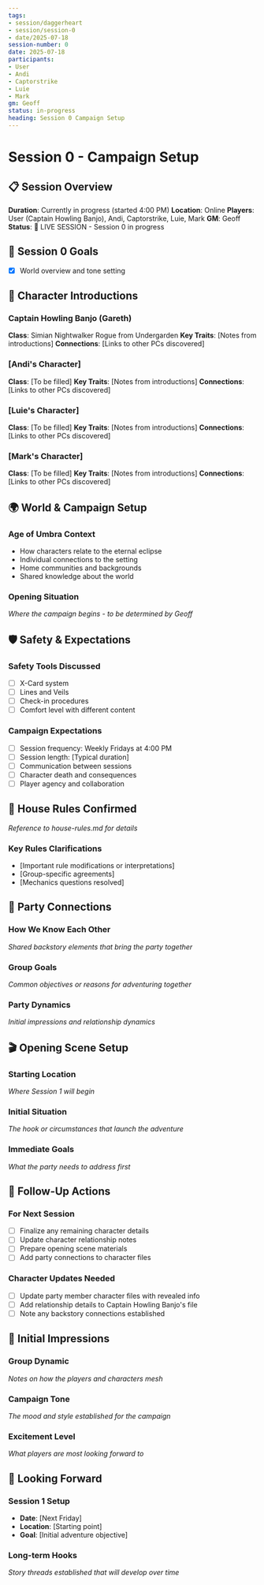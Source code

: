 ```yaml
---
tags:
- session/daggerheart
- session/session-0
- date/2025-07-18
session-number: 0
date: 2025-07-18
participants:
- User
- Andi
- Captorstrike
- Luie
- Mark
gm: Geoff
status: in-progress
heading: Session 0 Campaign Setup
---
```


# Session 0 - Campaign Setup

## 📋 Session Overview
**Duration**: Currently in progress (started 4:00 PM)
**Location**: Online
**Players**: User (Captain Howling Banjo), Andi, Captorstrike, Luie, Mark
**GM**: Geoff
**Status**: 🔴 LIVE SESSION - Session 0 in progress

## 🎯 Session 0 Goals
- [x] World overview and tone setting


## 👥 Character Introductions

### Captain Howling Banjo (Gareth)
**Class**: Simian Nightwalker Rogue from Undergarden
**Key Traits**: [Notes from introductions]
**Connections**: [Links to other PCs discovered]

### [Andi's Character]
**Class**: [To be filled]
**Key Traits**: [Notes from introductions]
**Connections**: [Links to other PCs discovered]

### [Luie's Character]
**Class**: [To be filled]
**Key Traits**: [Notes from introductions]
**Connections**: [Links to other PCs discovered]

### [Mark's Character]
**Class**: [To be filled]
**Key Traits**: [Notes from introductions]
**Connections**: [Links to other PCs discovered]

## 🌍 World & Campaign Setup

### Age of Umbra Context
- How characters relate to the eternal eclipse
- Individual connections to the setting
- Home communities and backgrounds
- Shared knowledge about the world

### Opening Situation
*Where the campaign begins - to be determined by Geoff*

## 🛡️ Safety & Expectations

### Safety Tools Discussed
- [ ] X-Card system
- [ ] Lines and Veils
- [ ] Check-in procedures
- [ ] Comfort level with different content

### Campaign Expectations
- [ ] Session frequency: Weekly Fridays at 4:00 PM
- [ ] Session length: [Typical duration]
- [ ] Communication between sessions
- [ ] Character death and consequences
- [ ] Player agency and collaboration

## 📜 House Rules Confirmed
*Reference to house-rules.md for details*

### Key Rules Clarifications
- [Important rule modifications or interpretations]
- [Group-specific agreements]
- [Mechanics questions resolved]

## 🔗 Party Connections

### How We Know Each Other
*Shared backstory elements that bring the party together*

### Group Goals
*Common objectives or reasons for adventuring together*

### Party Dynamics
*Initial impressions and relationship dynamics*

## 🎬 Opening Scene Setup

### Starting Location
*Where Session 1 will begin*

### Initial Situation
*The hook or circumstances that launch the adventure*

### Immediate Goals
*What the party needs to address first*

## 📝 Follow-Up Actions

### For Next Session
- [ ] Finalize any remaining character details
- [ ] Update character relationship notes
- [ ] Prepare opening scene materials
- [ ] Add party connections to character files

### Character Updates Needed
- [ ] Update party member character files with revealed info
- [ ] Add relationship details to Captain Howling Banjo's file
- [ ] Note any backstory connections established

## 💭 Initial Impressions

### Group Dynamic
*Notes on how the players and characters mesh*

### Campaign Tone
*The mood and style established for the campaign*

### Excitement Level
*What players are most looking forward to*

## 🔮 Looking Forward

### Session 1 Setup
- **Date**: [Next Friday]
- **Location**: [Starting point]
- **Goal**: [Initial adventure objective]

### Long-term Hooks
*Story threads established that will develop over time*




